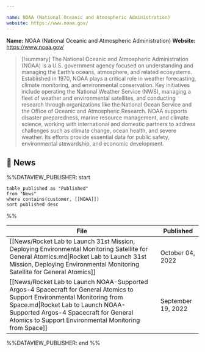 ```yaml
---

name: NOAA (National Oceanic and Atmospheric Administration)
website: https://www.noaa.gov/
---
```


**Name:** NOAA (National Oceanic and Atmospheric Administration)
**Website:** https://www.noaa.gov/

>[!summary]
>The National Oceanic and Atmospheric Administration (NOAA) is a U.S. government agency focused on understanding and managing the Earth’s oceans, atmosphere, and related ecosystems. Established in 1970, NOAA plays a critical role in weather forecasting, climate monitoring, and environmental conservation. Key initiatives include operating the National Weather Service (NWS), managing a fleet of weather and environmental satellites, and conducting research through organizations like the National Ocean Service and the Office of Oceanic and Atmospheric Research. NOAA supports disaster preparedness, marine resource management, and climate science, working with international and domestic partners to address challenges such as climate change, ocean health, and severe weather. Its efforts provide essential data for public safety, environmental stewardship, and economic development.

## 📰 News
%%DATAVIEW_PUBLISHER: start
```
table published as "Published"
from "News"
where contains(customer, [[NOAA]])
sort published desc
```
%%

| File                                                                                                                                                                                                                                                             | Published          |
| ---------------------------------------------------------------------------------------------------------------------------------------------------------------------------------------------------------------------------------------------------------------- | ------------------ |
| [[News/Rocket Lab to Launch 31st Mission, Deploying Environmental Monitoring Satellite for General Atomics.md\|Rocket Lab to Launch 31st Mission, Deploying Environmental Monitoring Satellite for General Atomics]]                                             | October 04, 2022   |
| [[News/Rocket Lab to Launch NOAA-Supported Argos-4 Spacecraft for General Atomics to Support Environmental Monitoring from Space.md\|Rocket Lab to Launch NOAA-Supported Argos-4 Spacecraft for General Atomics to Support Environmental Monitoring from Space]] | September 19, 2022 |

%%DATAVIEW_PUBLISHER: end %%